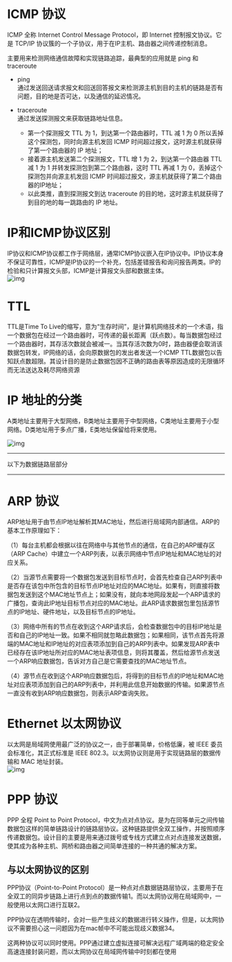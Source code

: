 # ICMP 协议
ICMP 全称 Internet Control Message Protocol，即 Internet 控制报文协议。它是 TCP/IP 协议簇的一个子协议，用于在IP主机、路由器之间传递控制消息。

主要用来检测网络通信故障和实现链路追踪，最典型的应用就是 ping 和 traceroute
* ping  
通过发送回送请求报文和回送回答报文来检测源主机到目的主机的链路是否有问题，目的地是否可达，以及通信的延迟情况。  

* traceroute  
通过发送探测报文来获取链路地址信息。  
  * 第一个探测报文 TTL 为 1，到达第一个路由器时，TTL 减 1 为 0 所以丢掉这个探测包，同时向源主机发回 ICMP 时间超过报文，这时源主机就获得了第一个路由器的 IP 地址；
  * 接着源主机发送第二个探测报文，TTL 增 1 为 2，到达第一个路由器 TTL 减 1 为 1 并转发探测包到第二个路由器，这时 TTL 再减 1 为 0，丢掉这个探测包并向源主机发回 ICMP 时间超过报文，源主机就获得了第二个路由器的IP地址；
  * 以此类推，直到探测报文到达 traceroute 的目的地，这时源主机就获得了到目的地的每一跳路由的 IP 地址。


# IP和ICMP协议区别
IP协议和ICMP协议都工作于网络层，通常ICMP协议嵌入在IP协议中。IP协议本身不保证可靠性，ICMP是IP协议的一个补充，包括差错报告和询问报告两类。IP的检验和只计算报文头部，ICMP是计算报文头部和数据主体。  
![img](https://pic3.zhimg.com/80/v2-2ea9f13c85ad7be06fab6a5cbc746546_720w.webp)

#  TTL  
TTL是Time To Live的缩写，意为“生存时间”，是计算机网络技术的一个术语，指一个数据包在经过一个路由器时，可传递的最长距离（跃点数）。每当数据包经过一个路由器时，其存活次数就会被减一。当其存活次数为0时，路由器便会取消该数据包转发，IP网络的话，会向原数据包的发出者发送一个ICMP TTL数据包以告知跃点数超限。其设计目的是防止数据包因不正确的路由表等原因造成的无限循环而无法送达及耗尽网络资源


# IP 地址的分类  
A类地址主要用于大型网络，B类地址主要用于中型网络，C类地址主要用于小型网络。D类地址用于多点广播，E类地址保留给将来使用。

![img](https://img-blog.csdnimg.cn/49f9cdf7da294b2c89586f0fc869c5e9.png?x-oss-process=image/watermark,type_d3F5LXplbmhlaQ,shadow_50,text_Q1NETiBAQ29kZXIgWHU=,size_20,color_FFFFFF,t_70,g_se,x_16)  

---

以下为数据链路层部分


---
  
    


# ARP 协议
ARP地址用于由节点IP地址解析其MAC地址，然后进行局域网内部通信。ARP的基本工作原理如下：

（1）每台主机都会根据以往在网络中与其他节点的通信，在自己的ARP缓存区（ARP Cache）中建立一个ARP列表，以表示网络中节点IP地址和MAC地址的对应关系。

（2）当源节点需要将一个数据包发送到目标节点时，会首先检查自己ARP列表中是否存在该包中所包含的目标节点IP地址对应的MAC地址。如果有，则直接将数据包发送到这个MAC地址节点上；如果没有，就向本地网段发起一个ARP请求的广播包，查询此IP地址目标节点对应的MAC地址。此ARP请求数据包里包括源节点的IP地址、硬件地址，以及目标节点的IP地址。

（3）网络中所有的节点在收到这个ARP请求后，会检查数据包中的目标IP地址是否和自己的IP地址一致。如果不相同就忽略此数据包；如果相同，该节点首先将源端的MAC地址和IP地址的对应表项添加到自己的ARP列表中。如果发现ARP表中已经存在该IP地址所对应的MAC地址表项信息，则将其覆盖，然后给源节点发送一个ARP响应数据包，告诉对方自己是它需要查找的MAC地址节点。

（4）源节点在收到这个ARP响应数据包后，将得到的目标节点的IP地址和MAC地址对应表项添加到自己的ARP列表中，并利用此信息开始数据的传输。如果源节点一直没有收到ARP响应数据包，则表示ARP查询失败。


# Ethernet 以太网协议
以太网是局域网使用最广泛的协议之一，由于部署简单，价格低廉，被 IEEE 委员会标准化，其正式标准是 IEEE 802.3。以太网协议则是用于实现链路层的数据传输和 MAC 地址封装。  
![img](https://img-blog.csdnimg.cn/f4c0506d30b7471a9aade534f05e7567.png#pic_center)

# PPP 协议
PPP 全程 Point to Point Protocol，中文为点对点协议。是为在同等单元之间传输数据包这样的简单链路设计的链路层协议。这种链路提供全双工操作，并按照顺序传递数据包。设计目的主要是用来通过拨号或专线方式建立点对点连接发送数据，使其成为各种主机、网桥和路由器之间简单连接的一种共通的解决方案。  

## 与以太网协议的区别
PPP协议（Point-to-Point Protocol）是一种点对点数据链路层协议，主要用于在全双工的同异步链路上进行点到点的数据传输1。而以太网协议用在局域网中，一般使用以太网口进行互联2。

PPP协议在透明传输时，会对一些产生歧义的数据进行转义操作，但是，以太网协议不需要担心这一问题因为在mac帧中不可能出现歧义数据34。

这两种协议可以同时使用。PPP通过建立虚拟连接可解决远程广域两端的稳定安全高速连接封装问题，而以太网协议在局域网传输中时刻都在使用
